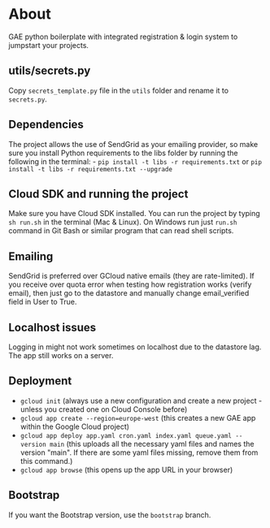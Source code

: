 # About

GAE python boilerplate with integrated registration & login system to jumpstart your projects.

## utils/secrets.py

Copy `secrets_template.py` file in the `utils` folder and rename it to `secrets.py`.

## Dependencies

The project allows the use of SendGrid as your emailing provider, so make sure you install Python requirements to the 
libs folder by running the following in the terminal: - `pip install -t libs -r requirements.txt` 
or `pip install -t libs -r requirements.txt --upgrade`

## Cloud SDK and running the project

Make sure you have Cloud SDK installed. You can run the project by typing `sh run.sh` in the terminal (Mac & Linux). On Windows run just `run.sh` command in Git Bash or similar program that can read shell scripts.

## Emailing

SendGrid is preferred over GCloud native emails (they are rate-limited). If you receive over quota error when testing 
how registration works (verify email), then just go to the datastore and manually change email_verified field in User 
to True.

## Localhost issues

Logging in might not work sometimes on localhost due to the datastore lag. The app still works on a server.

## Deployment

- `gcloud init` (always use a new configuration and create a new project - unless you created one on Cloud Console before)
- `gcloud app create --region=europe-west` (this creates a new GAE app within the Google Cloud project)
- `gcloud app deploy app.yaml cron.yaml index.yaml queue.yaml --version main` (this uploads all the necessary yaml files and names the version "main". If there are some yaml files missing, remove them from this command.)
- `gcloud app browse` (this opens up the app URL in your browser)

## Bootstrap

If you want the Bootstrap version, use the `bootstrap` branch.